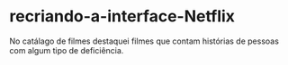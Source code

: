 # recriando-a-interface-Netflix

No catálago de filmes destaquei filmes que contam histórias de pessoas com algum tipo de deficiência.